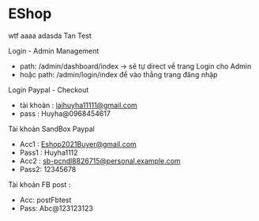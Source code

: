 # EShop
wtf
aaaa
adasda
Tan Test

Login - Admin Management
- path: /admin/dashboard/index -> sẽ tự direct về trang Login cho Admin
- hoặc path: /admin/login/index để vào thẳng trang đăng nhập

Login Paypal - Checkout
- tài khoản : laihuyha11111@gmail.com
- pass : Huyha@0968454617

Tài khoản SandBox Paypal
- Acc1 : Eshop2021Buyer@gmail.com
- Pass1 : Huyha1112
- Acc2 : sb-pcndl8826715@personal.example.com
- Pass2: 12345678

Tài khoản FB post :
- Acc: postFbtest
- Pass: Abc@123123123